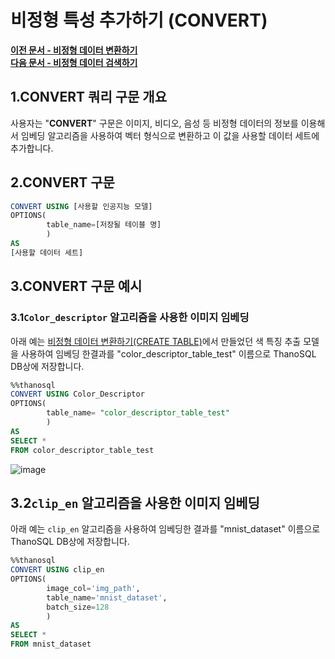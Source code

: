 # __비정형 특성 추가하기 (CONVERT)__

**[이전 문서 - 비정형 데이터 변환하기](/how-to_guides/modelling/CREATE_TABLE_SYNTAX/)**  
**[다음 문서 - 비정형 데이터 검색하기](/how-to_guides/modelling/SEARCH_SYNTAX/)**

## __1.CONVERT 쿼리 구문 개요__

사용자는 "__CONVERT__"  구문은 이미지, 비디오, 음성 등 비정형 데이터의 정보를 이용해서 임베딩 알고리즘을 사용하여 벡터 형식으로 변환하고 이 값을 사용할 데이터 세트에 추가합니다.

## __2.CONVERT 구문__

```sql
CONVERT USING [사용할 인공지능 모델]
OPTIONS(
        table_name=[저장될 테이블 명]
        )
AS 
[사용할 데이터 세트]
```

## __3.CONVERT 구문 예시__ 

### __3.1`Color_descriptor` 알고리즘을 사용한 이미지 임베딩__ 
아래 예는 [비정형 데이터 변환하기(CREATE TABLE)](../modelling/CREATE_TABLE_SYNTAX.md)에서 만들었던 색 특징 추출 모델을 사용하여 임베딩 한결과를 "color_descriptor_table_test" 이름으로 ThanoSQL DB상에 저장합니다.

```sql
%%thanosql
CONVERT USING Color_Descriptor
OPTIONS(
        table_name= "color_descriptor_table_test"
        )
AS 
SELECT * 
FROM color_descriptor_table_test
```

![image](/img/CONVERT_USING_img1.png) <br>

## __3.2`clip_en` 알고리즘을 사용한 이미지 임베딩__
아래 예는 `clip_en` 알고리즘을 사용하여 임베딩한 결과를 "mnist_dataset" 이름으로 ThanoSQL DB상에 저장합니다.
```sql
%%thanosql
CONVERT USING clip_en
OPTIONS(
        image_col='img_path', 
        table_name='mnist_dataset', 
        batch_size=128
        )
AS 
SELECT * 
FROM mnist_dataset
```
